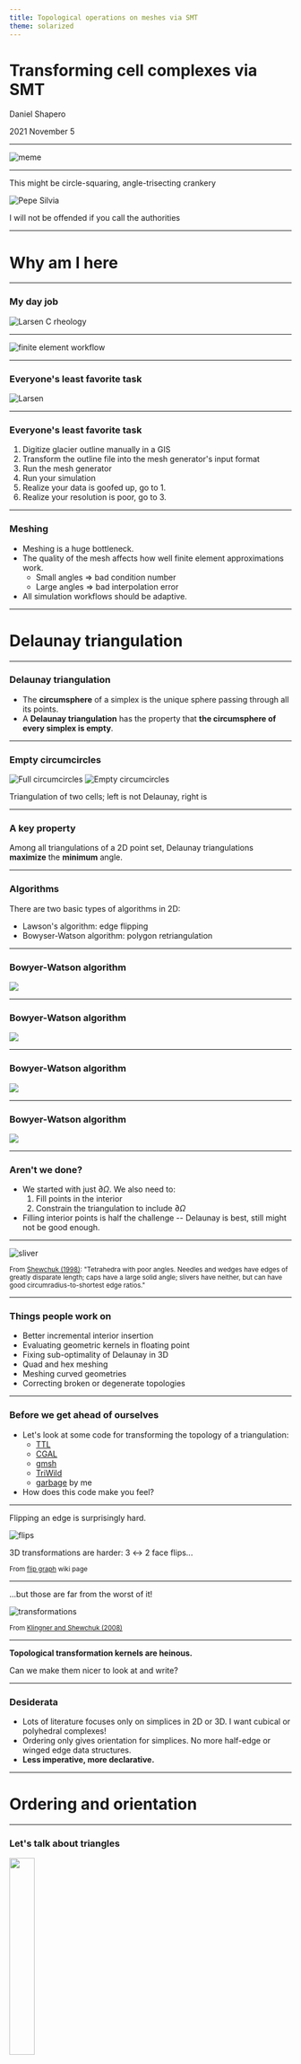```yaml
---
title: Topological operations on meshes via SMT
theme: solarized
---
```


# Transforming cell complexes via SMT

Daniel Shapero

2021 November 5

----

![meme](images/linear-algebra.jpg)

----

This might be circle-squaring, angle-trisecting crankery

![Pepe Silvia](https://pbs.twimg.com/profile_images/1264349037525942273/4jLH675U_400x400.jpg)

I will not be offended if you call the authorities



---

# Why am I here

----

### My day job

![Larsen C rheology](images/larsen-rheology.png)

----

![finite element workflow](images/finite-element.png)

----

### Everyone's least favorite task

![Larsen](images/larsen-mesh.png)

----

### Everyone's least favorite task

1. Digitize glacier outline manually in a GIS
2. Transform the outline file into the mesh generator's input format
3. Run the mesh generator
4. Run your simulation
5. Realize your data is goofed up, go to 1.
6. Realize your resolution is poor, go to 3.

----

### Meshing

* Meshing is a huge bottleneck.
* The quality of the mesh affects how well finite element approximations work.
  - Small angles $\Rightarrow$ bad condition number
  - Large angles $\Rightarrow$ bad interpolation error
* All simulation workflows should be adaptive.



---

# Delaunay triangulation

----

### Delaunay triangulation

* The **circumsphere** of a simplex is the unique sphere passing through all its points.
* A **Delaunay triangulation** has the property that **the circumsphere of every simplex is empty**.

----

### Empty circumcircles

<img src="images/drawing1.svg" alt="Full circumcircles"> <img src="images/drawing2.svg" alt="Empty circumcircles">

Triangulation of two cells; left is not Delaunay, right is

----

### A key property

Among all triangulations of a 2D point set, Delaunay triangulations **maximize** the **minimum** angle.

----

### Algorithms

There are two basic types of algorithms in 2D:
* Lawson's algorithm: edge flipping
* Bowyser-Watson algorithm: polygon retriangulation

----

### Bowyer-Watson algorithm

![](images/bowyer-watson1.png)

----

### Bowyer-Watson algorithm

![](images/bowyer-watson2.png)

----

### Bowyer-Watson algorithm

![](images/bowyer-watson3.png)

----

### Bowyer-Watson algorithm

![](images/bowyer-watson4.png)

----

### Aren't we done?

* We started with just $\partial\Omega$.
We also need to:
  1. Fill points in the interior
  2. Constrain the triangulation to include $\partial\Omega$
* Filling interior points is half the challenge -- Delaunay is best, still might not be good enough.

----

![sliver](images/sliver.svg)

<small>From <a href="https://people.eecs.berkeley.edu/~jrs/papers/delref3d.pdf">Shewchuk (1998)</a>:
"Tetrahedra with poor angles.
Needles and wedges have edges of greatly disparate length; caps have a large solid angle; slivers have neither, but can have good circumradius-to-shortest edge ratios."
</small>


----

### Things people work on

* Better incremental interior insertion
* Evaluating geometric kernels in floating point
* Fixing sub-optimality of Delaunay in 3D
* Quad and hex meshing
* Meshing curved geometries
* Correcting broken or degenerate topologies

----

### Before we get ahead of ourselves


* Let's look at some code for transforming the topology of a triangulation:
    * [TTL](https://github.com/SINTEF-Geometry/TTL/blob/49ff0dbabefccb55b1f5793dab2ffcda1cb4da7d/src/halfedge/HeTriang.cpp#L542)
    * [CGAL](https://github.com/CGAL/cgal/blob/ed3503d2381842f837a8118a749ab380f889485b/Triangulation_2/include/CGAL/Regular_triangulation_2.h#L1629)
    * [gmsh](https://gitlab.onelab.info/gmsh/gmsh/-/blob/master/Mesh/meshGFaceDelaunayInsertion.cpp#L1901)
    * [TriWild](https://github.com/wildmeshing/TriWild/blob/d85ec7a6faf50138c034a174226515b44d345c03/src/triwild/edge_swapping.cpp#L54)
    * [garbage](https://gitlab.com/danshapero/zmsh2/-/blob/delaunay/src/algorithms/delaunay.c#L52) by me
* How does this code make you feel?

----

Flipping an edge is surprisingly hard.

![flips](https://upload.wikimedia.org/wikipedia/commons/d/dc/Flips2d3d.svg)

3D transformations are harder: 3 $\leftrightarrow$ 2 face flips...

<small>From <a href="https://en.wikipedia.org/wiki/Flip_graph">flip graph</a> wiki page</small>

----

...but those are far from the worst of it!

![transformations](images/topological-transformations.svg)

<small>From <a href="https://doi.org/10.1007/978-3-540-75103-8_1">Klingner and Shewchuk (2008)</a></small>

----

**Topological transformation kernels are heinous.**

Can we make them nicer to look at and write?

----

### Desiderata

* Lots of literature focuses only on simplices in 2D or 3D.
I want cubical or polyhedral complexes!
* Ordering only gives orientation for simplices.
No more half-edge or winged edge data structures.
* **Less imperative, more declarative.**



---

# Ordering and orientation

----

### Let's talk about triangles

<img src="images/triangle.png" width="30%">

A triangle $\{x_0, x_1, x_2\}$ in 2D is +-ordered if

$$\det\left[\begin{matrix} x_0 & x_1 & x_2\end{matrix}\right] > 0$$

<small>*using homogeneous coordinates</small>

----

<img src="images/triangles.png" width="30%">

* +-ordered adjacent triangles traverse their shared edge in the opposite order.
* The edge has no real ordering of its own.

----

<img src="images/tetrahedron.png" width="30%"> <img src="images/tetrahedra.png" width="30%">

* +-ordering of tetrahedra is also defined by the determinant of the corners.
* Let's think about their shared triangle + edges...

----

<img src="images/orientation.png" width="30%">

What about quads and hexes?
Or non-convex polygons?
Or pyramids?

----

![Herschel graph](https://upload.wikimedia.org/wikipedia/commons/a/ae/Herschel_graph_LS.svg) ![Herschel polyhedron](https://upload.wikimedia.org/wikipedia/commons/e/e7/Herschel_enneahedron_animated.gif)

There are non-Hamiltonian polyhedra.
How do you order the vertices?

<small>From wikipedia, [Herschel graph](https://en.wikipedia.org/wiki/Herschel_graph).
See also the [Tutte](https://en.wikipedia.org/wiki/Tutte_graph) and [Goldner-Harary](https://en.wikipedia.org/wiki/Goldner%E2%80%93Harary_graph) graphs.</small>

----

![5-cell](https://upload.wikimedia.org/wikipedia/commons/d/d8/5-cell.gif) ![8-cell](https://upload.wikimedia.org/wikipedia/commons/d/d7/8-cell.gif)

What would happen if our tetrahedron lived in 4D?
Or a 4D polytope got projected into 3D?

<small>From wikipedia, [5-cell](https://en.wikipedia.org/wiki/5-cell) and [tesseract](https://en.wikipedia.org/wiki/Tesseract)</small>

----

* **The moral**: Vertex ordering generalizes poorly and assumes nice manifold inputs.
* **The problem**: Lots of mesh data structure in FEM packages rely on ordering.
* **The solution**: A data structure that encodes *topology* independent of *geometry*.



---

# Homological algebra

----

### Cell complexes

* [**Cell complexes**](https://en.wikipedia.org/wiki/CW_complex) are a generalization of triangulations and polygonizations.
* It's a bunch of shapes glued together*.
* **The gluing maps all have a *degree* in $\mathbb{Z}$.**
* Adjacent cells should have opposite degree.
* Cell complexes need not be manifolds!

${}$

<small>*The fancy math definition is long-winded and equivalent to this.</small>

----

The following definitions are going to seem hella weird at first, just... mellow out it'll be ok.

----

### Chains

* The *$k$-skeleton* of a complex is the collection $\\{\sigma_1, \ldots \sigma_m\\}$ of all its $k$D cells.
* A [$k$-**chain**](https://en.wikipedia.org/wiki/Chain_(algebraic_topology)) is a formal $\mathbb{Z}$-linear combination
$$C = c_1\sigma_1 + \ldots + c_m\sigma_m$$
* We can identify a cell $\sigma_i$ with the chain
$$C_i = 0\cdot\sigma_1 + \ldots + 1\cdot\sigma_i + \ldots + 0\cdot\sigma_m$$

----

The 0-skeleton

![0-skeleton](images/0-skeleton.png)

----

The 0- and 1-skeletons

![1-skeleton](images/1-skeleton.png)

----

The 0-, 1-, and 2-skeletons

![2-skeleton](images/2-skeleton.png)

----

A 2-chain

![chain](images/chains.png)

----

### Boundaries

* The **boundary operator** is a linear mapping from $k$-chains to $k - 1$-chains:
$$\partial\_k : \mathscr C_k \to \mathscr C_{k - 1}$$
* $\partial_k$ encodes both **adjacency** and **orientation**.

----

$$\Huge{\partial_k\circ\partial_{k + 1} = 0}$$

----

![boundary of boundary of triangles](images/boundary-of-boundary1.png)

----

![boundary of boundary of modified triangles](images/boundary-of-boundary2.png)

* Suppose that $\partial_1\cdot\partial_2 = 0$ and $PQ = \alpha I$.
* Then $\partial_1' = \partial_1\cdot P$ and $Q\cdot\partial_2'$ are still good!

----

Joining polygons is just chain addition!

<img src="images/quadrilateral.png" width="65%">

----

### An annoying problem

* $\partial\circ\partial = 0$ is useful, but what prevents us from having an edge $e$ such that
$$\partial e = v_1 + v_0?$$
* We could impose this as an extra side condition.

----

### Some convenient fictions

* Or, we could say that there is a cell $\bot$ of dimension -1 such that, for all $k$,
$$\partial v_k = \bot$$
* The vertex boundary matrix is a row of 1s!
* If we did have $\partial e = v_1 + v_0$, then
$$\partial_0\circ\partial_1e = 2\bot \neq 0!$$

----

### Even more annoying problems

* What actually prevents two polygons from attaching the same way to an edge?
* Turns out: nothing!

----

![Top cell](images/top-cell1.png)

----

### Even more convenient fictions

* We'll play a similar game: add a top cell $\top$ of dimension $\infty$, *and* a phantom exterior $d$-cell!
* Let $\{\sigma_k\}$ be the $d$-skeleton of the complex; then
$$\partial\top = \sum_k \sigma_k,$$
i.e. a column of all 1s.

----

![Top cell](images/top-cell2.png)

----

![meme](images/linear-algebra.jpg)



---

# Transforming topologies

----

### A data structure

* We can represent cell complexes as a bunch of **sparse matrices** with **integer entries**.
* Many software packages offer sparse matrices with generic entries: scipy, eigen, ...
* But storage formats aren't straightforward and you can easily go accidentally quadratic

----

Some pseudocode to check that a topology is good:

```python
for k in range(dimension):
    A = topology.boundary(k)
    B = topology.boundary(k + 1)
    C = A @ B
    if norm(C) != 0:
        return False

return True
```

----

### Transformations

* Goal: specify topological operations declaratively.
Conveniently, ops are always local to a few cells.
* Plan: use an SMT solver to find a valid set of transformations to the (local) boundary operators.

----

### General plan

* Extract the active cells for the operation.
* Make a numpy array of Z3 integer variables for each boundary operator.
* Add the constraint that $\partial\cdot\partial = 0$.
* Add op-specific constraints.
* Check for satisfiability.
* Scatter the local matrices to global.

----

Let's look at [some code](https://github.com/danshapero/zmsh)



---

# Closing thoughts

----

This representation of cell complexes:
* Is easy to check for correctness
* Is independent of the intrinsic dimension and coordination number
* Allows a rich set of transformations to be implemented easily and declaratively
* Is definitely sub-optimal for space and time

----

### Parallelism

* All of this was very single-threaded.
* For real PDE problems, we decompose the domain and go parallel.
* We can treat the domains and the interfaces between them as a higher-level cell complex.

----

### Parallelism

<img src="images/decomposition.png" width="50%">

A domain, decomposed into subdomains.
Thick lines demarcate subdomain boundaries, thin lines the cell boundaries.
Together they form a *nested* cell complex.

----

### Further reading

* Popular mesh generators: [Triangle](https://www.cs.cmu.edu/~quake/triangle.html), [aCute](https://www.cise.ufl.edu/~ungor/aCute/), [tetgen](https://tetgen.org), [TriWild](https://github.com/wildmeshing/TriWild), [TetWild](https://github.com/wildmeshing/fTetWild), [gmsh](https://gmsh.info)
* [Leila De Floriani](http://users.umiacs.umd.edu/~deflo/) has written a lot about data structures for cell complexes [[1]](https://doi.org/10.1145/1057432.1057444)[[2]](https://doi.org/10.1007/978-3-642-15414-0_24)[[3]](https://dl.acm.org/doi/abs/10.5555/1281920.1281940)

----

help

<img src="images/mayhem.jpg" width="30%">

----

### Help

* I told James W about this and he said "program synthesis"?
* I'm representing the variables as Ints and constraining to -1, 0, or +1.
Is there a better way?
* What can I do to make Z3 happy when we go to more unknowns? e.g. large multi-face ops
* Z3 has arrays but I [shouldn't use them](https://stackoverflow.com/questions/11068561/create-an-array-with-fixed-size-and-initialize-it)?
* Please tell me if all this sounds insane and stupid



---

# Epilogue

----

### Homology

* If $\alpha = \partial\sigma$ for some $\sigma$, then $\partial\alpha = 0$.
* Can we have $\partial\alpha = 0$ but $\forall\sigma, \alpha \neq \partial\sigma$?
* These chains constitute the **homology groups**:
$$H_k = \text{kernel }\partial_k / \text{image }\partial_{k + 1}$$

----

![torus](images/torus.png)

----

![torus](images/torus-boundary.png)

----

![torus](images/torus-interior.png)

----

![torus](images/torus-homology-a.png)

----

![torus](images/torus-homology-b.png)

----

### Homology

* Morphisms of spaces imply morphisms of homology groups.
* And this is why there's category theory.



